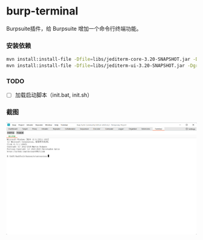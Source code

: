 # burp-terminal

Burpsuite插件，给 Burpsuite 增加一个命令行终端功能。

### 安装依赖

```bash
mvn install:install-file -Dfile=libs/jediterm-core-3.20-SNAPSHOT.jar -DgroupId=com.jediterm  -DartifactId=jediterm-core -Dversion=3.20-SNAPSHOT -Dpackaging=jar
mvn install:install-file -Dfile=libs/jediterm-ui-3.20-SNAPSHOT.jar -DgroupId=com.jediterm  -DartifactId=jediterm-ui -Dversion=3.20-SNAPSHOT -Dpackaging=jar

```
### TODO
- [ ] 加载启动脚本（init.bat, init.sh）

### 截图
![img.png](doc/img.png)
